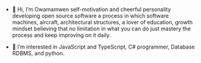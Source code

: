 - 👋 Hi, I’m Owamamwen self-motivation and cheerful personality developing open source software a 
process in which software machines, aircraft, architectural structures, a lover of education, growth mindset 
believing that no limitation in what you can do just mastery the process and keep improving on it daily.


- 👀 I’m interested in JavaScript and TypeScript, C# programmer, Database RDBMS, and python.
